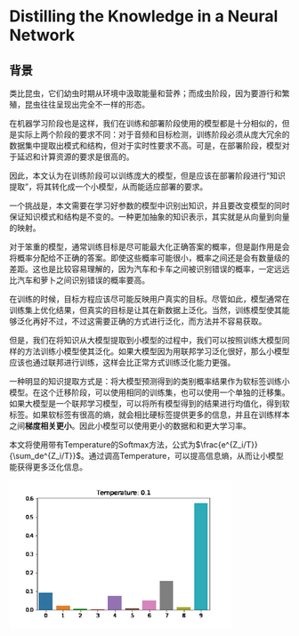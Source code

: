 # Distilling the Knowledge in a Neural Network

## 背景

类比昆虫，它们幼虫时期从环境中汲取能量和营养；而成虫阶段，因为要游行和繁殖，昆虫往往呈现出完全不一样的形态。

在机器学习阶段也是这样，我们在训练和部署阶段使用的模型都是十分相似的，但是实际上两个阶段的要求不同：对于音频和目标检测，训练阶段必须从庞大冗余的数据集中提取出模式和结构，但对于实时性要求不高。可是，在部署阶段，模型对于延迟和计算资源的要求是很高的。

因此，本文认为在训练阶段可以训练庞大的模型，但是应该在部署阶段进行“知识提取”，将其转化成一个小模型，从而能适应部署的要求。

一个挑战是，本文需要在学习好参数的模型中识别出知识，并且要改变模型的同时保证知识模式和结构是不变的。一种更加抽象的知识表示，其实就是从向量到向量的映射。

对于笨重的模型，通常训练目标是尽可能最大化正确答案的概率，但是副作用是会将概率分配给不正确的答案。即使这些概率可能很小，概率之间还是会有数量级的差距。这也是比较容易理解的，因为汽车和卡车之间被识别错误的概率，一定远远比汽车和萝卜之间识别错误的概率要高。

在训练的时候，目标方程应该尽可能反映用户真实的目标。尽管如此，模型通常在训练集上优化结果，但真实的目标是让其在新数据上泛化。当然，训练模型使其能够泛化再好不过，不过这需要正确的方式进行泛化，而方法并不容易获取。

但是，我们在将知识从大模型提取到小模型的过程中，我们可以按照训练大模型同样的方法训练小模型使其泛化。如果大模型因为用联邦学习泛化很好，那么小模型应该也通过联邦进行训练，这样会比正常方式训练泛化能力更强。

一种明显的知识提取方式是：将大模型预测得到的类别概率结果作为软标签训练小模型。在这个迁移阶段，可以使用相同的训练集，也可以使用一个单独的迁移集。如果大模型是一个联邦学习模型，可以将所有模型得到的结果进行均值化，得到软标签。如果软标签有很高的熵，就会相比硬标签提供更多的信息，并且在训练样本之间**梯度相关更小**。因此小模型可以使用更小的数据和和更大学习率。

本文将使用带有Temperature的Softmax方法，公式为$\frac{e^{Z_i/T}}{\sum_de^{Z_i/T}}$。通过调高Temperature，可以提高信息熵，从而让小模型能获得更多泛化信息。

![Temperature Softmax](./fig/Temperature%20Softmax.gif)
